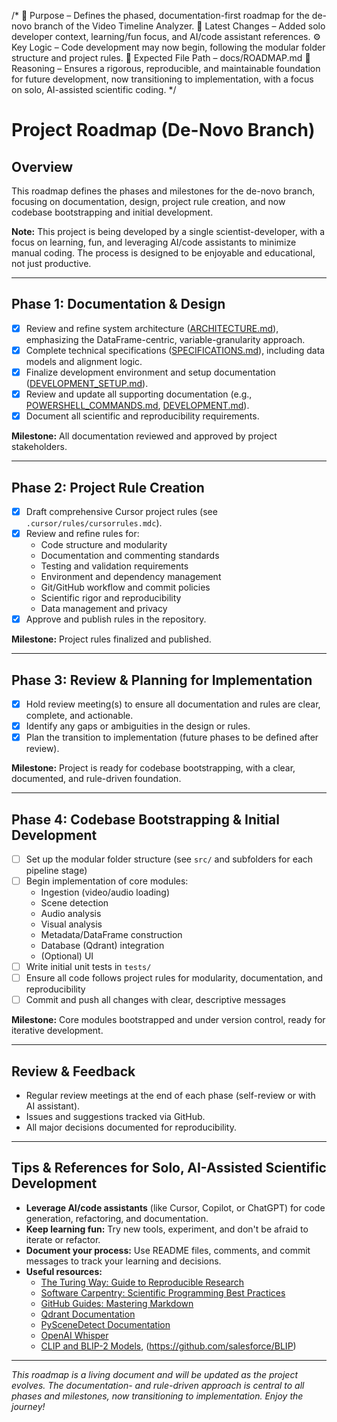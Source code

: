 /*
📌 Purpose – Defines the phased, documentation-first roadmap for the de-novo branch of the Video Timeline Analyzer.
🔄 Latest Changes – Added solo developer context, learning/fun focus, and AI/code assistant references.
⚙️ Key Logic – Code development may now begin, following the modular folder structure and project rules.
📂 Expected File Path – docs/ROADMAP.md
🧠 Reasoning – Ensures a rigorous, reproducible, and maintainable foundation for future development, now transitioning to implementation, with a focus on solo, AI-assisted scientific coding.
*/

# Project Roadmap (De-Novo Branch)

## Overview

This roadmap defines the phases and milestones for the de-novo branch, focusing on documentation, design, project rule creation, and now codebase bootstrapping and initial development.

**Note:** This project is being developed by a single scientist-developer, with a focus on learning, fun, and leveraging AI/code assistants to minimize manual coding. The process is designed to be enjoyable and educational, not just productive.

---

## Phase 1: Documentation & Design

- [x] Review and refine system architecture ([ARCHITECTURE.md](ARCHITECTURE.md)), emphasizing the DataFrame-centric, variable-granularity approach.
- [x] Complete technical specifications ([SPECIFICATIONS.md](SPECIFICATIONS.md)), including data models and alignment logic.
- [x] Finalize development environment and setup documentation ([DEVELOPMENT_SETUP.md](DEVELOPMENT_SETUP.md)).
- [x] Review and update all supporting documentation (e.g., [POWERSHELL_COMMANDS.md](POWERSHELL_COMMANDS.md), [DEVELOPMENT.md](DEVELOPMENT.md)).
- [x] Document all scientific and reproducibility requirements.

**Milestone:** All documentation reviewed and approved by project stakeholders.

---

## Phase 2: Project Rule Creation

- [x] Draft comprehensive Cursor project rules (see `.cursor/rules/cursorrules.mdc`).
- [x] Review and refine rules for:
    - Code structure and modularity
    - Documentation and commenting standards
    - Testing and validation requirements
    - Environment and dependency management
    - Git/GitHub workflow and commit policies
    - Scientific rigor and reproducibility
    - Data management and privacy
- [x] Approve and publish rules in the repository.

**Milestone:** Project rules finalized and published.

---

## Phase 3: Review & Planning for Implementation

- [x] Hold review meeting(s) to ensure all documentation and rules are clear, complete, and actionable.
- [x] Identify any gaps or ambiguities in the design or rules.
- [x] Plan the transition to implementation (future phases to be defined after review).

**Milestone:** Project is ready for codebase bootstrapping, with a clear, documented, and rule-driven foundation.

---

## Phase 4: Codebase Bootstrapping & Initial Development

- [ ] Set up the modular folder structure (see `src/` and subfolders for each pipeline stage)
- [ ] Begin implementation of core modules:
    - Ingestion (video/audio loading)
    - Scene detection
    - Audio analysis
    - Visual analysis
    - Metadata/DataFrame construction
    - Database (Qdrant) integration
    - (Optional) UI
- [ ] Write initial unit tests in `tests/`
- [ ] Ensure all code follows project rules for modularity, documentation, and reproducibility
- [ ] Commit and push all changes with clear, descriptive messages

**Milestone:** Core modules bootstrapped and under version control, ready for iterative development.

---

## Review & Feedback

- Regular review meetings at the end of each phase (self-review or with AI assistant).
- Issues and suggestions tracked via GitHub.
- All major decisions documented for reproducibility.

---

## Tips & References for Solo, AI-Assisted Scientific Development

- **Leverage AI/code assistants** (like Cursor, Copilot, or ChatGPT) for code generation, refactoring, and documentation.
- **Keep learning fun:** Try new tools, experiment, and don't be afraid to iterate or refactor.
- **Document your process:** Use README files, comments, and commit messages to track your learning and decisions.
- **Useful resources:**
    - [The Turing Way: Guide to Reproducible Research](https://the-turing-way.netlify.app/)
    - [Software Carpentry: Scientific Programming Best Practices](https://software-carpentry.org/lessons/)
    - [GitHub Guides: Mastering Markdown](https://guides.github.com/features/mastering-markdown/)
    - [Qdrant Documentation](https://qdrant.tech/documentation/)
    - [PySceneDetect Documentation](https://pyscenedetect.readthedocs.io/en/latest/)
    - [OpenAI Whisper](https://github.com/openai/whisper)
    - [CLIP and BLIP-2 Models](https://github.com/openai/CLIP), (https://github.com/salesforce/BLIP)

---

*This roadmap is a living document and will be updated as the project evolves. The documentation- and rule-driven approach is central to all phases and milestones, now transitioning to implementation. Enjoy the journey!* 